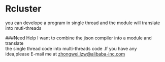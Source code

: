 Rcluster
========

you can develope a program in single thread and the module will translate into muti-threads 

###Need Help
I want to combine the jison compiler into a module and translate  
the single thread code into multi-threads code .If you have any  
idea,please E-mail me at zhongwei.lzw@alibaba-inc.com

